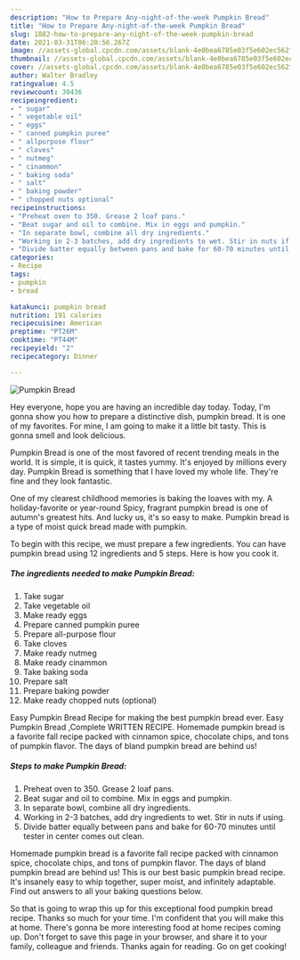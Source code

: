 ```yaml
---
description: "How to Prepare Any-night-of-the-week Pumpkin Bread"
title: "How to Prepare Any-night-of-the-week Pumpkin Bread"
slug: 1882-how-to-prepare-any-night-of-the-week-pumpkin-bread
date: 2021-03-31T06:20:56.267Z
image: //assets-global.cpcdn.com/assets/blank-4e0bea6785e03f5e602ec562f230caae08da540cada707380b4fe1bbebba43da.png
thumbnail: //assets-global.cpcdn.com/assets/blank-4e0bea6785e03f5e602ec562f230caae08da540cada707380b4fe1bbebba43da.png
cover: //assets-global.cpcdn.com/assets/blank-4e0bea6785e03f5e602ec562f230caae08da540cada707380b4fe1bbebba43da.png
author: Walter Bradley
ratingvalue: 4.5
reviewcount: 30436
recipeingredient:
- " sugar"
- " vegetable oil"
- " eggs"
- " canned pumpkin puree"
- " allpurpose flour"
- " cloves"
- " nutmeg"
- " cinammon"
- " baking soda"
- " salt"
- " baking powder"
- " chopped nuts optional"
recipeinstructions:
- "Preheat oven to 350. Grease 2 loaf pans."
- "Beat sugar and oil to combine. Mix in eggs and pumpkin."
- "In separate bowl, combine all dry ingredients."
- "Working in 2-3 batches, add dry ingredients to wet. Stir in nuts if using."
- "Divide batter equally between pans and bake for 60-70 minutes until tester in center comes out clean."
categories:
- Recipe
tags:
- pumpkin
- bread

katakunci: pumpkin bread 
nutrition: 191 calories
recipecuisine: American
preptime: "PT26M"
cooktime: "PT44M"
recipeyield: "2"
recipecategory: Dinner

---
```



![Pumpkin Bread](//assets-global.cpcdn.com/assets/blank-4e0bea6785e03f5e602ec562f230caae08da540cada707380b4fe1bbebba43da.png)

Hey everyone, hope you are having an incredible day today. Today, I'm gonna show you how to prepare a distinctive dish, pumpkin bread. It is one of my favorites. For mine, I am going to make it a little bit tasty. This is gonna smell and look delicious.

Pumpkin Bread is one of the most favored of recent trending meals in the world. It is simple, it is quick, it tastes yummy. It's enjoyed by millions every day. Pumpkin Bread is something that I have loved my whole life. They're fine and they look fantastic.

One of my clearest childhood memories is baking the loaves with my. A holiday-favorite or year-round Spicy, fragrant pumpkin bread is one of autumn&#39;s greatest hits. And lucky us, it&#39;s so easy to make. Pumpkin bread is a type of moist quick bread made with pumpkin.


To begin with this recipe, we must prepare a few ingredients. You can have pumpkin bread using 12 ingredients and 5 steps. Here is how you cook it.

<!--inarticleads1-->

##### The ingredients needed to make Pumpkin Bread:

1. Take  sugar
1. Take  vegetable oil
1. Make ready  eggs
1. Prepare  canned pumpkin puree
1. Prepare  all-purpose flour
1. Take  cloves
1. Make ready  nutmeg
1. Make ready  cinammon
1. Take  baking soda
1. Prepare  salt
1. Prepare  baking powder
1. Make ready  chopped nuts (optional)


Easy Pumpkin Bread Recipe for making the best pumpkin bread ever. Easy Pumpkin Bread ,Complete WRITTEN RECIPE. Homemade pumpkin bread is a favorite fall recipe packed with cinnamon spice, chocolate chips, and tons of pumpkin flavor. The days of bland pumpkin bread are behind us! 

<!--inarticleads2-->

##### Steps to make Pumpkin Bread:

1. Preheat oven to 350. Grease 2 loaf pans.
1. Beat sugar and oil to combine. Mix in eggs and pumpkin.
1. In separate bowl, combine all dry ingredients.
1. Working in 2-3 batches, add dry ingredients to wet. Stir in nuts if using.
1. Divide batter equally between pans and bake for 60-70 minutes until tester in center comes out clean.


Homemade pumpkin bread is a favorite fall recipe packed with cinnamon spice, chocolate chips, and tons of pumpkin flavor. The days of bland pumpkin bread are behind us! This is our best basic pumpkin bread recipe. It&#39;s insanely easy to whip together, super moist, and infinitely adaptable. Find out answers to all your baking questions below. 

So that is going to wrap this up for this exceptional food pumpkin bread recipe. Thanks so much for your time. I'm confident that you will make this at home. There's gonna be more interesting food at home recipes coming up. Don't forget to save this page in your browser, and share it to your family, colleague and friends. Thanks again for reading. Go on get cooking!
